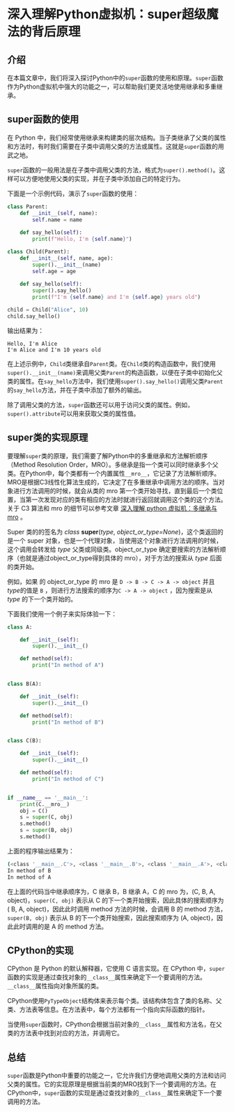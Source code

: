 # 深入理解Python虚拟机：super超级魔法的背后原理

## 介绍

在本篇文章中，我们将深入探讨Python中的`super`函数的使用和原理。`super`函数作为Python虚拟机中强大的功能之一，可以帮助我们更灵活地使用继承和多重继承。

## super函数的使用

在 Python 中，我们经常使用继承来构建类的层次结构。当子类继承了父类的属性和方法时，有时我们需要在子类中调用父类的方法或属性。这就是`super`函数的用武之地。

`super`函数的一般用法是在子类中调用父类的方法，格式为`super().method()`。这样可以方便地使用父类的实现，并在子类中添加自己的特定行为。

下面是一个示例代码，演示了`super`函数的使用：

```python
class Parent:
    def __init__(self, name):
        self.name = name
    
    def say_hello(self):
        print(f"Hello, I'm {self.name}")

class Child(Parent):
    def __init__(self, name, age):
        super().__init__(name)
        self.age = age
    
    def say_hello(self):
        super().say_hello()
        print(f"I'm {self.name} and I'm {self.age} years old")

child = Child("Alice", 10)
child.say_hello()
```

输出结果为：

```
Hello, I'm Alice
I'm Alice and I'm 10 years old
```

在上述示例中，`Child`类继承自`Parent`类。在`Child`类的构造函数中，我们使用`super().__init__(name)`来调用父类`Parent`的构造函数，以便在子类中初始化父类的属性。在`say_hello`方法中，我们使用`super().say_hello()`调用父类`Parent`的`say_hello`方法，并在子类中添加了额外的输出。

除了调用父类的方法，`super`函数还可以用于访问父类的属性。例如，`super().attribute`可以用来获取父类的属性值。

## super类的实现原理

要理解`super`类的原理，我们需要了解Python中的多重继承和方法解析顺序（Method Resolution Order，MRO）。多继承是指一个类可以同时继承多个父类。在Python中，每个类都有一个内置属性`__mro__`，它记录了方法解析顺序。MRO是根据C3线性化算法生成的，它决定了在多重继承中调用方法的顺序。当对象进行方法调用的时候，就会从类的 mro 第一个类开始寻找，直到最后一个类位置，当第一次发现对应的类有相应的方法时就进行返回就调用这个类的这个方法。关于 C3 算法和 mro 的细节可以参考文章 [深入理解 python 虚拟机：多继承与 mro](https://github.com/Chang-LeHung/dive-into-cpython/blob/master/obsy/04mro.md#深入理解-python-虚拟机多继承与-mro) 。

Super 类的的签名为 *class* **super**(*type*, *object_or_type=None*)，这个类返回的是一个 super 对象，也是一个代理对象，当使用这个对象进行方法调用的时候，这个调用会转发给 *type* 父类或同级类。object_or_type 确定要搜索的方法解析顺序（也就是通过object_or_type得到具体的 mro），对于方法的搜索从 *type* 后面的类开始。

例如，如果 的 object_or_type 的 mro 是 `D -> B -> C -> A -> object` 并且*type*的值是 `B` ，则进行方法搜索的顺序为`C -> A -> object` ，因为搜索是从 *type* 的下一个类开始的。

下面我们使用一个例子来实际体验一下：

```python
class A:

	def __init__(self):
		super().__init__()

	def method(self):
		print("In method of A")


class B(A):

	def __init__(self):
		super().__init__()

	def method(self):
		print("In method of B")


class C(B):

	def __init__(self):
		super().__init__()

	def method(self):
		print("In method of C")


if __name__ == '__main__':
	print(C.__mro__)
	obj = C()
	s = super(C, obj)
	s.method()
	s = super(B, obj)
	s.method()
```

上面的程序输出结果为：

```bash
(<class '__main__.C'>, <class '__main__.B'>, <class '__main__.A'>, <class 'object'>)
In method of B
In method of A
```

在上面的代码当中继承顺序为，C 继承 B，B 继承 A，C 的 mro 为，(C, B, A, object)，`super(C, obj)` 表示从 C 的下一个类开始搜索，因此具体的搜索顺序为 ( B, A, object)，因此此时调用 method 方法的时候，会调用 B 的 method 方法，`super(B, obj)` 表示从 B 的下一个类开始搜索，因此搜索顺序为 (A, object)，因此此时调用的是 A 的 method 方法。

## CPython的实现

CPython 是 Python 的默认解释器，它使用 C 语言实现。在 CPython 中，`super`函数的实现是通过查找对象的`__class__`属性来确定下一个要调用的方法。`__class__`属性指向对象所属的类。

CPython使用`PyTypeObject`结构体来表示每个类。该结构体包含了类的名称、父类、方法表等信息。在方法表中，每个方法都有一个指向实际函数的指针。

当使用`super`函数时，CPython会根据当前对象的`__class__`属性和方法名，在父类的方法表中找到对应的方法，并调用它。

## 总结

`super`函数是Python中重要的功能之一，它允许我们方便地调用父类的方法和访问父类的属性。它的实现原理是根据当前类的MRO找到下一个要调用的方法。在CPython中，`super`函数的实现是通过查找对象的`__class__`属性来确定下一个要调用的方法。

